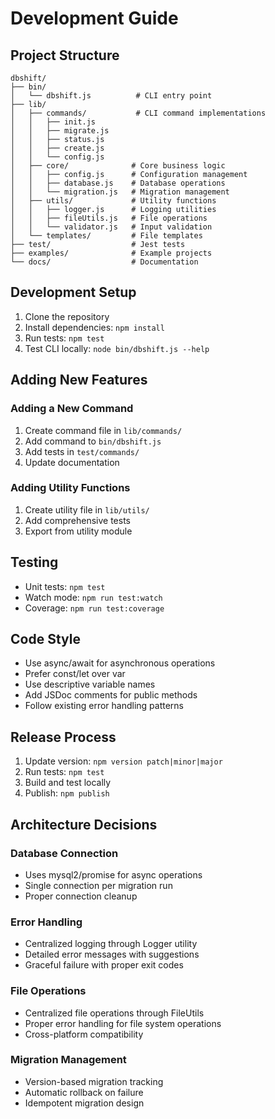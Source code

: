 # Development Guide

## Project Structure

```
dbshift/
├── bin/
│   └── dbshift.js          # CLI entry point
├── lib/
│   ├── commands/           # CLI command implementations
│   │   ├── init.js
│   │   ├── migrate.js
│   │   ├── status.js
│   │   ├── create.js
│   │   └── config.js
│   ├── core/              # Core business logic
│   │   ├── config.js      # Configuration management
│   │   ├── database.js    # Database operations
│   │   └── migration.js   # Migration management
│   ├── utils/             # Utility functions
│   │   ├── logger.js      # Logging utilities
│   │   ├── fileUtils.js   # File operations
│   │   └── validator.js   # Input validation
│   └── templates/         # File templates
├── test/                  # Jest tests
├── examples/              # Example projects
└── docs/                  # Documentation
```

## Development Setup

1. Clone the repository
2. Install dependencies: `npm install`
3. Run tests: `npm test`
4. Test CLI locally: `node bin/dbshift.js --help`

## Adding New Features

### Adding a New Command

1. Create command file in `lib/commands/`
2. Add command to `bin/dbshift.js`
3. Add tests in `test/commands/`
4. Update documentation

### Adding Utility Functions

1. Create utility file in `lib/utils/`
2. Add comprehensive tests
3. Export from utility module

## Testing

- Unit tests: `npm test`
- Watch mode: `npm run test:watch`
- Coverage: `npm run test:coverage`

## Code Style

- Use async/await for asynchronous operations
- Prefer const/let over var
- Use descriptive variable names
- Add JSDoc comments for public methods
- Follow existing error handling patterns

## Release Process

1. Update version: `npm version patch|minor|major`
2. Run tests: `npm test`
3. Build and test locally
4. Publish: `npm publish`

## Architecture Decisions

### Database Connection
- Uses mysql2/promise for async operations
- Single connection per migration run
- Proper connection cleanup

### Error Handling
- Centralized logging through Logger utility
- Detailed error messages with suggestions
- Graceful failure with proper exit codes

### File Operations
- Centralized file operations through FileUtils
- Proper error handling for file system operations
- Cross-platform compatibility

### Migration Management
- Version-based migration tracking
- Automatic rollback on failure
- Idempotent migration design